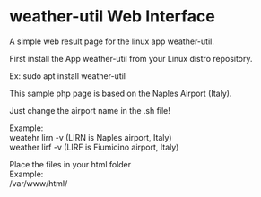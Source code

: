 # weather-util Web Interface
A simple web result page for the linux app weather-util.

First install the App weather-util from your Linux distro repository.

Ex:
sudo apt install weather-util

This sample php page is based on the Naples Airport (Italy).

Just change the airport name in the .sh file!

Example:<br>
weatehr lirn -v (LIRN is Naples airport, Italy) <br> weather lirf -v (LIRF is Fiumicino airport, Italy)

Place the files in your html folder<br>
Example:<br>
/var/www/html/
